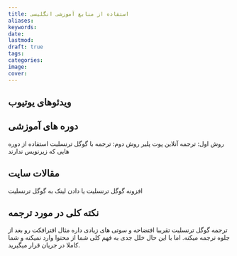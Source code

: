 ```yaml
---
title: استفاده از منابع آموزشی انگلیسی
aliases: 
keywords: 
date: 
lastmod: 
draft: true
tags: 
categories: 
image: 
cover:
---
```



## ویدئوهای یوتیوب

## دوره های آموزشی
روش اول: ترجمه آنلاین پوت پلیر
روش دوم: ترجمه با گوگل ترنسلیت
 استفاده از دوره هایی که زیرنویس ندارند
## مقالات سایت
افزونه گوگل ترنسلیت یا دادن لینک به گوگل ترنسلیت

## نکته کلی در مورد ترجمه
ترجمه گوگل ترنسلیت تقریبا افتضاحه و سوتی های زیادی داره مثال افترافکت رو بعد از جلوه ترجمه میکنه. اما با این حال خلل جدی به فهم کلی شما از محتوا وارد نمیکنه و شما کاملا در جریان قرار میگیرید. 

